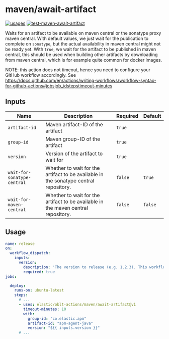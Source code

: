 # <!--name-->maven/await-artifact<!--/name-->

[![usages](https://img.shields.io/badge/usages-white?logo=githubactions&logoColor=blue)](https://github.com/search?q=elastic%2Foblt-actions%2Fmaven%2Fawait-artifact+%28path%3A.github%2Fworkflows+OR+path%3A**%2Faction.yml+OR+path%3A**%2Faction.yaml%29&type=code)
[![test-maven-await-artifact](https://github.com/elastic/oblt-actions/actions/workflows/test-elastic-active-branches.yml/badge.svg?branch=main)](https://github.com/elastic/oblt-actions/actions/workflows/test-maven-await-artifact.yml)

<!--description-->
Waits for an artifact to be available on maven central or the sonatype proxy maven central.
With default values, we just wait for the publication to complete on `sonatype`, but the actual availability in maven central might not be ready yet.
With `true`, we wait for the artifact to be published in maven central, this should be used when building other artifacts by downloading from maven central, which is for example quite common for docker images.
<!--/description-->

NOTE: this action does not timeout, hence you need to configure your GitHub workflow accordingly.
      See https://docs.github.com/en/actions/writing-workflows/workflow-syntax-for-github-actions#jobsjob_idstepstimeout-minutes

## Inputs
<!--inputs-->
| Name                        | Description                                                                          | Required | Default |
|-----------------------------|--------------------------------------------------------------------------------------|----------|---------|
| `artifact-id`               | Maven artifact-ID of the artifact                                                    | `true`   | ` `     |
| `group-id`                  | Maven group-ID of the artifact                                                       | `true`   | ` `     |
| `version`                   | Version of the artifact to wait for                                                  | `true`   | ` `     |
| `wait-for-sonatype-central` | Whether to wait for the artifact to be available in the sonatype central repository. | `false`  | `true`  |
| `wait-for-maven-central`    | Whether to wait for the artifact to be available in the maven central repository.    | `false`  | `false` |
<!--/inputs-->


## Usage

<!--usage action="elastic/oblt-actions/**" version="env:VERSION"-->
```yaml
name: release
on:
  workflow_dispatch:
    inputs:
      version:
        description: 'The version to release (e.g. 1.2.3). This workflow will automatically perform the required version bumps'
        required: true
jobs:

  deploy:
    runs-on: ubuntu-latest
    steps:
      # ...
      - uses: elastic/oblt-actions/maven/await-artifact@v1
        timeout-minutes: 10
        with:
          group-id: "co.elastic.apm"
          artifact-id: "apm-agent-java"
          version: "${{ inputs.version }}"
      # ...
```
<!--/usage-->
